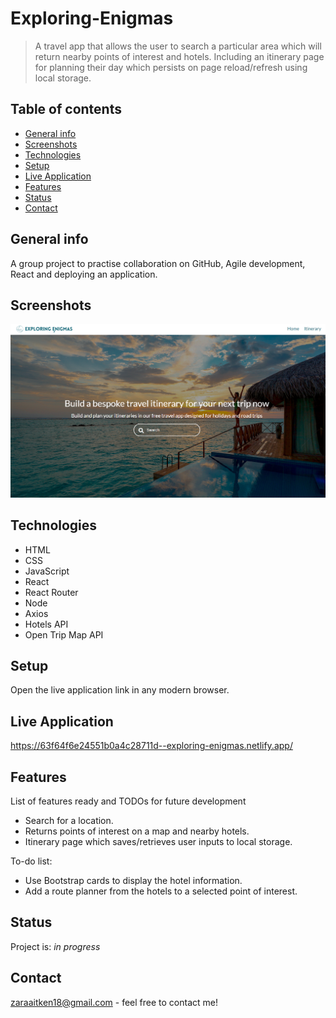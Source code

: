 # Exploring-Enigmas

> A travel app that allows the user to search a particular area which will return nearby points of interest and hotels. Including an itinerary page for planning their day which persists on page reload/refresh using local storage.

## Table of contents

- [General info](#general-info)
- [Screenshots](#screenshots)
- [Technologies](#technologies)
- [Setup](#setup)
- [Live Application](#live-application)
- [Features](#features)
- [Status](#status)
- [Contact](#contact)

## General info

A group project to practise collaboration on GitHub, Agile development, React and deploying an application.

## Screenshots

![Example screenshot](./img/sample-screenshot.png)

## Technologies

- HTML
- CSS
- JavaScript
- React
- React Router
- Node
- Axios
- Hotels API
- Open Trip Map API

## Setup

Open the live application link in any modern browser.

## Live Application

https://63f64f6e24551b0a4c28711d--exploring-enigmas.netlify.app/

## Features

List of features ready and TODOs for future development

- Search for a location.
- Returns points of interest on a map and nearby hotels.
- Itinerary page which saves/retrieves user inputs to local storage.

To-do list:

- Use Bootstrap cards to display the hotel information.
- Add a route planner from the hotels to a selected point of interest.

## Status

Project is: _in progress_

## Contact

zaraaitken18@gmail.com - feel free to contact me!

